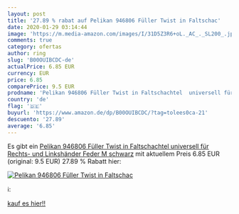```yaml
---
layout: post
title: '27.89 % rabat auf Pelikan 946806 Füller Twist in Faltschac'
date: 2020-01-29 03:14:44
image: 'https://m.media-amazon.com/images/I/31D5Z3R6+oL._AC_._SL200_.jpg'
comments: true
category: ofertas
author: ring
slug: 'B00OUIBCDC-de'
actualPrice: 6.85 EUR
currency: EUR
price: 6.85
comparePrice: 9.5 EUR
prodname: 'Pelikan 946806 Füller Twist in Faltschachtel  universell für Rechts- und Linkshänder  Feder M  schwarz'
country: 'de'
flag: '🇩🇪'
buyurl: 'https://www.amazon.de/dp/B00OUIBCDC/?tag=tolees0ca-21'
descuento: '27.89'
average: '6.85'
---
```


Es gibt ein [Pelikan 946806 Füller Twist in Faltschachtel  universell für Rechts- und Linkshänder  Feder M  schwarz](https://www.amazon.de/dp/B00OUIBCDC/?tag=tolees0ca-21) mit aktuellem Preis 6.85 EUR (original: 9.5 EUR) 27.89 % Rabatt hier:

[![Pelikan 946806 Füller Twist in Faltschac](https://m.media-amazon.com/images/I/31D5Z3R6+oL._AC_._SL200_.jpg)](https://www.amazon.de/dp/B00OUIBCDC/?tag=tolees0ca-21)

ℹ️:


[kauf es hier!!](https://www.amazon.de/dp/B00OUIBCDC/?tag=tolees0ca-21)
